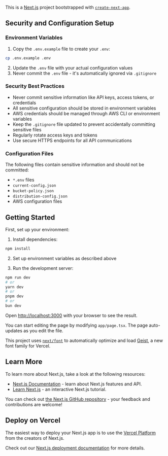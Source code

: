 This is a [Next.js](https://nextjs.org) project bootstrapped with [`create-next-app`](https://nextjs.org/docs/app/api-reference/cli/create-next-app).

## Security and Configuration Setup

### Environment Variables
1. Copy the `.env.example` file to create your `.env`:
```bash
cp .env.example .env
```
2. Update the `.env` file with your actual configuration values
3. Never commit the `.env` file - it's automatically ignored via `.gitignore`

### Security Best Practices
- Never commit sensitive information like API keys, access tokens, or credentials
- All sensitive configuration should be stored in environment variables
- AWS credentials should be managed through AWS CLI or environment variables
- Keep the `.gitignore` file updated to prevent accidentally committing sensitive files
- Regularly rotate access keys and tokens
- Use secure HTTPS endpoints for all API communications

### Configuration Files
The following files contain sensitive information and should not be committed:
- `*.env` files
- `current-config.json`
- `bucket-policy.json`
- `distribution-config.json`
- AWS configuration files

## Getting Started

First, set up your environment:

1. Install dependencies:
```bash
npm install
```

2. Set up environment variables as described above

3. Run the development server:
```bash
npm run dev
# or
yarn dev
# or
pnpm dev
# or
bun dev
```

Open [http://localhost:3000](http://localhost:3000) with your browser to see the result.

You can start editing the page by modifying `app/page.tsx`. The page auto-updates as you edit the file.

This project uses [`next/font`](https://nextjs.org/docs/app/building-your-application/optimizing/fonts) to automatically optimize and load [Geist](https://vercel.com/font), a new font family for Vercel.

## Learn More

To learn more about Next.js, take a look at the following resources:

- [Next.js Documentation](https://nextjs.org/docs) - learn about Next.js features and API.
- [Learn Next.js](https://nextjs.org/learn) - an interactive Next.js tutorial.

You can check out [the Next.js GitHub repository](https://github.com/vercel/next.js) - your feedback and contributions are welcome!

## Deploy on Vercel

The easiest way to deploy your Next.js app is to use the [Vercel Platform](https://vercel.com/new?utm_medium=default-template&filter=next.js&utm_source=create-next-app&utm_campaign=create-next-app-readme) from the creators of Next.js.

Check out our [Next.js deployment documentation](https://nextjs.org/docs/app/building-your-application/deploying) for more details.
